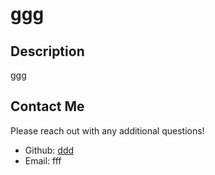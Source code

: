 # ggg
 


## Description
ggg


## Contact Me
Please reach out with any additional questions!
 - Github: [ddd](https://github.com/ddd)
- Email:  fff